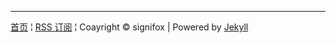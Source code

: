 <hr/>
<footer>
    <div>
        <span class="alignleft">
          <a href="/" title="{{ site.title }}">首页</a> &brvbar; 
          <a href="/atom.xml">RSS 订阅</a> &brvbar; 
        </span>
        <span class="alignright">Coayright &copy signifox | Powered by <a href="https://github.com/mojombo/jekyll">Jekyll </span>
    </div>
</footer>